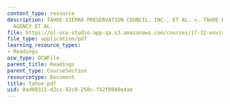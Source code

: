 ```yaml
---
content_type: resource
description: TAHOE-SIERRA PRESERVATION COUNCIL, INC., ET AL. v. TAHOE REGIONAL PLANNING
  AGENCY ET AL.
file: https://ol-ocw-studio-app-qa.s3.amazonaws.com/courses/17-32-environmental-politics-and-policy-spring-2003/8ad00315d2cc92c0250cf42f0949e4ae_tahoe.pdf
file_type: application/pdf
learning_resource_types:
- Readings
ocw_type: OCWFile
parent_title: Readings
parent_type: CourseSection
resourcetype: Document
title: tahoe.pdf
uid: 8ad00315-d2cc-92c0-250c-f42f0949e4ae
---
```

